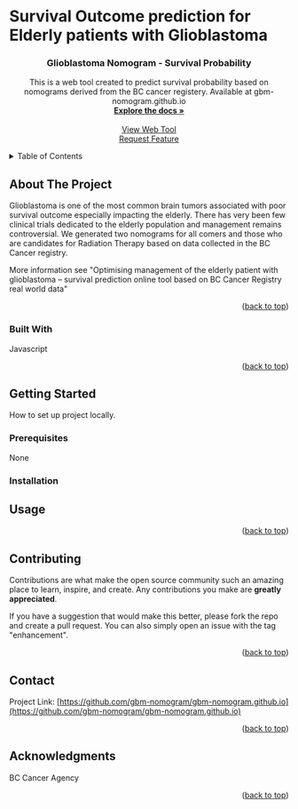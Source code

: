 # Survival Outcome prediction for Elderly patients with Glioblastoma 

<div id="top"></div>
<!--
*** This is a web tool created to predict survival probability based on nomograms derived from the BC cancer registery. 
Available at gbm-nomogram.github.io
-->

  <h3 align="center">Glioblastoma Nomogram - Survival Probability</h3>

  <p align="center">
    This is a web tool created to predict survival probability based on nomograms derived from the BC cancer registery. 
Available at gbm-nomogram.github.io
    <br />
    <a href="https://github.com/gbm-nomogram/gbm-nomogram.github.io/README.md"><strong>Explore the docs »</strong></a>
    <br />
    <br />
    <a href="https://gbm-nomogram.github.io">View Web Tool</a>
    <br />
    <a href="https://gbm-nomogram.github.io/issues">Request Feature</a>
  </p>
</div>



<!-- TABLE OF CONTENTS -->
<details>
  <summary>Table of Contents</summary>
  <ol>
    <li>
      <a href="#about-the-project">About The Project</a>
      <ul>
        <li><a href="#built-with">Built With</a></li>
      </ul>
    </li>
    <li>
      <a href="#getting-started">Getting Started</a>
      <ul>
        <li><a href="#prerequisites">Prerequisites</a></li>
        <li><a href="#installation">Installation</a></li>
      </ul>
    </li>
    <li><a href="#usage">Usage</a></li>
    <li><a href="#roadmap">Roadmap</a></li>
    <li><a href="#contributing">Contributing</a></li>
    <li><a href="#license">License</a></li>
    <li><a href="#contact">Contact</a></li>
    <li><a href="#acknowledgments">Acknowledgments</a></li>
  </ol>
</details>



<!-- ABOUT THE PROJECT -->
## About The Project

Glioblastoma is one of the most common brain tumors associated with poor survival outcome especially impacting the elderly. There has very been few clinical trials dedicated to the elderly population and management remains controversial. We generated two nomograms for all comers and those who are candidates for Radiation Therapy based on data collected in the BC Cancer registry.

More information see "Optimising management of the elderly patient with glioblastoma – survival prediction online tool based on BC Cancer Registry real world data"

<p align="right">(<a href="#top">back to top</a>)</p>



### Built With

Javascript


<p align="right">(<a href="#top">back to top</a>)</p>


<!-- GETTING STARTED -->
## Getting Started

How to set up project locally.

### Prerequisites

None

### Installation

<!-- USAGE EXAMPLES -->
## Usage


<p align="right">(<a href="#top">back to top</a>)</p>




<!-- CONTRIBUTING -->
## Contributing

Contributions are what make the open source community such an amazing place to learn, inspire, and create. Any contributions you make are **greatly appreciated**.

If you have a suggestion that would make this better, please fork the repo and create a pull request. You can also simply open an issue with the tag "enhancement".


<p align="right">(<a href="#top">back to top</a>)</p>




<!-- CONTACT -->
## Contact


Project Link: [https://github.com/gbm-nomogram/gbm-nomogram.github.io](https://github.com/gbm-nomogram/gbm-nomogram.github.io)

<p align="right">(<a href="#top">back to top</a>)</p>



<!-- ACKNOWLEDGMENTS -->
## Acknowledgments

BC Cancer Agency

<p align="right">(<a href="#top">back to top</a>)</p>



